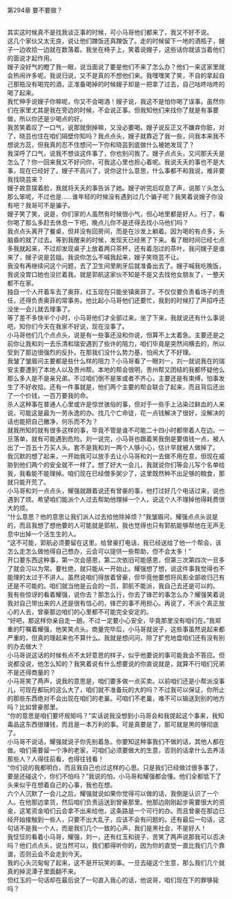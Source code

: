 第294章 要不要做？
<br />其实这时候真不是找我谈正事的时候，可小马哥他们都来了，我又不好不说。<br />这几个家伙又太无良，说让他们蹭饭还真蹭饭了。走的时候留下一地的酒瓶子，嫂子一边收拾一边就在数落着。我坐在椅子上，笑着说嫂子，这些话你就该当着他们的面说才起作用。<br />嫂子没好气的瞪了我一眼，说当面说了要是他们不来了怎么办？他们一来这家里就会热闹许多呢。我说归说，又不是真的不想他们来。我嘿嘿笑了笑，不自的拿起自己那瓶没有喝完的酒，正准备喝掉的时候嫂子却是一把拿了过去，自己咕咚咕咚的喝了起来。<br />我忙伸手说嫂子你嘛呢，你又不会喝酒！嫂子说，我这不是怕你喝了误事。虽然你们在家里尤其是我在旁边的时候，不会说正事。但我知他们来找你了就是有事要做，所以你还是少喝点的好。<br />我苦笑着叹了一口气，说那就倒掉嘛，又没必要喝。嫂子说反正又不嫌弃你脏，对了，晓芸也住在咱们隔壁你知吗？我点点头，嫂子就靠近了我一些，问我本来我不想说方蕊，但我真的忍不住想问一下你和晓芸到底做什么被她发现了？<br />我深呼了口气，说我不想谈这件事了，你也别问我了。嫂子点点头，又问那夭夭是怎么了？你一回来我又不好问你，可我这心里也担心着呢。我说夭夭的事也不是大事，现在已经好了。嫂子不高兴了，说你这什么意思，什么事都不和我说，难非要我找晓芸来？<br />嫂子故意摆着脸，我就将夭夭的事告诉了她。嫂子听完后叹息了声，说那丫头怎么那么笨呢，不过也是……谁年轻的时候没有遇到过几个骗子呢？我笑着说嫂子你没有吧？我哥可不是骗子。<br />嫂子笑了笑，说是，你们家的人虽然有时候很小气，但心地里都是好人。行了，看你喝了那么多赶去休息一下吧，晚点儿你不是还得去找小马他们吗？<br />我点点头离开了餐桌，但并没有回房间，而是在沙发上躺着。因为喝的有点多，头脑昏的就了过去。等到我醒来的时候，发现天已经黑了下来。看了眼时间已经七点多我就起来，不过却发现桌子上放着两只茶杯，还有着泡过的茶叶。我问嫂子是谁来了，嫂子说是芸姐。我说你怎么不喊我起来，嫂子笑晓芸不让。<br />我没有再继续问这个问题，去了卫生间里刷牙后就准备出去了。嫂子喊我吃晚饭，我说没胃口她也没拦着我。就是郭航这家伙不知是不是又去找他女朋友了，一整天都不在家。<br />独自一个人开着车去了奥菲，红玉现在只能坐镇奥菲了。不仅仅要负责看场子的责任，还得负责奥菲的常事务。他比起小马哥他们还要忙，我到的时候打了声招呼还没坐一会儿就去理事了。<br />等了差不多快半个小时，小马哥他们才全部过来。坐了下来，我就说还有什么事说吧，知你们今天在我家不好说，现在没事了。<br />小马哥他们几个点点头，说是有一些事还没和你说，但算不上太着急。主要还是之前你让我和刘一去乐清和瑞安遇到了些许的阻力，咱们毕竟是突然间横去的，所以受到了那边很强烈的反扑。在那我们没什么势力基，怕闹大了不好理。<br />我皱了皱眉问主要都是些什么样的阻力？小马哥看了一眼刘一，刘一就说我在的瑞安主要遭到了本地人以及贵州帮。本地的帮会很明，贵州帮又团结的我都怀疑他么那么多人是不是亲兄弟。不过咱们倒不是笨或者不齐心，主要还是有束缚，怕事发生了不好收拾。还有一件事就是，他们两个主要的帮会联合了起来，而且背后还出了一个价钱，一百万要我的命。<br />杀人这种事在普通人心里或许是惊世骇俗的事，但对于一些手上沾染过鲜血的人来说，可能这是最为一劳永逸的办。找几个亡命徒，花一点钱解决了很好，没解决的话也能把自己撇净，何乐而不为？<br />就我所知的就有很多这样的事，毕竟不管是谁不可能二十四小时都带着人在边。一旦落单，就有可能遇到危险。刘一说完，小马哥也跟着笑我倒是要值钱一点，被人出了一百五十万买人头。套不是我和刘一两个人够小心，估计早就被人做掉了。<br />我沉默的想了起来，一开始我可以放手去让小马哥和刘一去做不用在意，但现在威胁到他们两个的安全就不一样了。想了好大一会儿，我就说你们等会儿写个名单给我，我看能不能理掉。咱们现在已经僧多粥少了，这里既然种不出足够的粮食，那就只能开荒了。<br />小马哥和刘一点点头，耀强就跟着说还有曾豪的事，他打过好几个电话过来，说也遇到了烦。希望咱们能派个人过去帮助他理掉一个人，说这个人不理掉他得耗费很大的烦。<br />“什么意思？他的意思让我们派人过去给他除掉烦？”我皱眉问，耀强点点头说是的，而且我想了想他要的人可能就是郭航，我也觉得也只有郭航能够帮他在无声无息中出掉一个活生生的人。<br />“这不可能，郭航必须要留在这里。给曾豪打电话，我已经送给了他一个帮会，该怎么走怎么做他得自己想办，云会可以提供一些帮助，但不会太多！”<br />开口要东西这种事，第一次会感恩，第二次依旧可能感恩，但第三次第四次一旦多了就会习以为常。要杜绝，就只能从一开始止。耀强想了想，说这件事我觉得也不能理的太过于不讲人。虽然说咱们得放着曾豪，但毕竟他要想将风影全部收归己有还是不可能的。咱们就当他是云会的一员，郭航不能派，我自己去还是可以的。<br />我有些惊讶的看着耀强，说你去？那怎么行，你去了锋芒的事怎么办？耀强笑着说我对自己带出来的人还是很有信心的，锋芒的事不用担心。再说了，不派个真正放心的人去，曾豪那边咱们的心里都不可能完全安定的。<br />“好吧，那这样你亲自走一趟。不过一定要小心安全，毕竟那里没有咱们在。”我郑重的叮嘱着耀强，他笑笑点头。商量完毕后，小马哥就说子，这些事虽然说起来都严重的，但真的理起来也不算什么。我就是想问问，除了扩充地盘咱们还有没有别的办去做大？<br />小马哥说这话的时候有点不太好意思的样子，似乎他要说的事可能我会不答应。但说都没说，他怎么知的？我笑着说有什么想要说的你直说就是，就算不行咱们兄弟不是还得商量的？<br />小马哥笑了两声，说我的意思是，咱们要多做一点买卖。以前咱们还是小帮派没事儿，可现在都玩的这么大了，咱们就不准备玩的大的吗？不过我可以保证，你所止的那些东西绝对不会出现在咱们的老巢。可咱们不老巢，难不可以输送到别的地方吗？比如曾豪那里。<br />“你的意思是咱们要坏规矩吗？”实话说我没想到小马哥会和我提起这个事来，我知毒品这东西很赚钱，而且是一本万利的事。可是真要是了，那可就是黑的够彻底了。<br />小马哥不说话，耀强就说子你先别着急。你要知这种事我们不做的话，其他人都在做。咱们需要留一个净的老家，可咱们必须要做大的生意，否则的话拿什么去养活那些人？人得往前看，也得往钱看！<br />“你们说的我都明白，而且我自己也过这样的心思。只是我们已经做过很多事了，要是还碰这个，你们不怕吗？”我说的怕，小马哥和耀强都会懂。他们全都低下了头来似乎在想着自己的心事，我也在想。<br />六个人沉默了一会儿之后，耀强就说如果你觉得可以做的话，我倒是认识了一个人。在他那边拿货，然后咱们负责运送到曾豪那里。他那边刚刚起步需要很大的资金，这笔资金咱们云会拿不出来给他，这条路是一个可行的办。而且曾豪在那边已经开始接触到一些人，只要不出大乱子，应该不会有问题的。还有最后一句话，这句话不是我一个人，而是我们几个一致的心声，我们是黑社会，不是好人！<br />我怔怔的看着小马哥，耀强，刘一，还有红玉和锐子，苦笑了两声说那我可以否决吗？他们点点头，说当然可以，我们都得听你的，因为你的直觉一直比我们几个靠谱，否则云会不会走到今天。<br />我的心头沉甸甸了起来，这不是开玩笑的事。一旦去碰这个生意，那么我们几个就真的掉泥潭子里面翻不来。<br />但红玉的一句话却在最后说了一句直入我心的话，他说哥，咱们现在下的罪够毙吗？